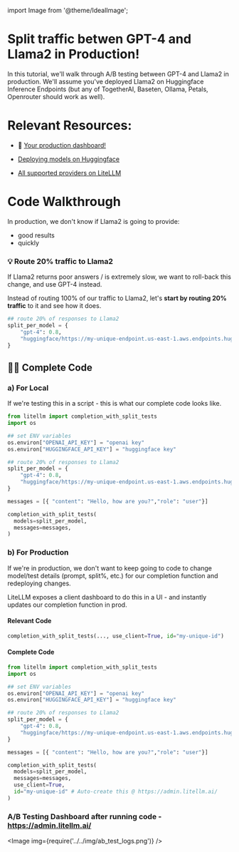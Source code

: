 import Image from '@theme/IdealImage';

# Split traffic betwen GPT-4 and Llama2 in Production!
In this tutorial, we'll walk through A/B testing between GPT-4 and Llama2 in production. We'll assume you've deployed Llama2 on Huggingface Inference Endpoints (but any of TogetherAI, Baseten, Ollama, Petals, Openrouter should work as well).


# Relevant Resources:

* 🚀 [Your production dashboard!](https://admin.litellm.ai/)


* [Deploying models on Huggingface](https://huggingface.co/docs/inference-endpoints/guides/create_endpoint)
* [All supported providers on LiteLLM](https://docs.litellm.ai/docs/providers)

# Code Walkthrough

In production, we don't know if Llama2 is going to provide:
* good results
* quickly

### 💡 Route 20% traffic to Llama2
If Llama2 returns poor answers / is extremely slow, we want to roll-back this change, and use GPT-4 instead.

Instead of routing 100% of our traffic to Llama2, let's **start by routing 20% traffic** to it and see how it does.

```python
## route 20% of responses to Llama2
split_per_model = {
	"gpt-4": 0.8,
	"huggingface/https://my-unique-endpoint.us-east-1.aws.endpoints.huggingface.cloud": 0.2
}
```

## 👨‍💻 Complete Code

### a) For Local
If we're testing this in a script - this is what our complete code looks like.
```python
from litellm import completion_with_split_tests
import os

## set ENV variables
os.environ["OPENAI_API_KEY"] = "openai key"
os.environ["HUGGINGFACE_API_KEY"] = "huggingface key"

## route 20% of responses to Llama2
split_per_model = {
	"gpt-4": 0.8,
	"huggingface/https://my-unique-endpoint.us-east-1.aws.endpoints.huggingface.cloud": 0.2
}

messages = [{ "content": "Hello, how are you?","role": "user"}]

completion_with_split_tests(
  models=split_per_model,
  messages=messages,
)
```

### b) For Production

If we're in production, we don't want to keep going to code to change model/test details (prompt, split%, etc.) for our completion function and redeploying changes.

LiteLLM exposes a client dashboard to do this in a UI - and instantly updates our completion function in prod.

#### Relevant Code

```python
completion_with_split_tests(..., use_client=True, id="my-unique-id")
```

#### Complete Code

```python
from litellm import completion_with_split_tests
import os

## set ENV variables
os.environ["OPENAI_API_KEY"] = "openai key"
os.environ["HUGGINGFACE_API_KEY"] = "huggingface key"

## route 20% of responses to Llama2
split_per_model = {
	"gpt-4": 0.8,
	"huggingface/https://my-unique-endpoint.us-east-1.aws.endpoints.huggingface.cloud": 0.2
}

messages = [{ "content": "Hello, how are you?","role": "user"}]

completion_with_split_tests(
  models=split_per_model,
  messages=messages,
  use_client=True,
  id="my-unique-id" # Auto-create this @ https://admin.litellm.ai/
)
```

### A/B Testing Dashboard after running code - https://admin.litellm.ai/
<Image img={require('../../img/ab_test_logs.png')} />
